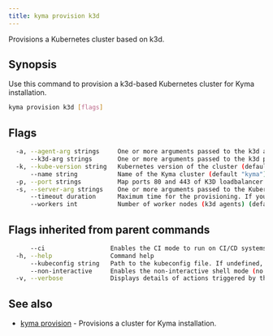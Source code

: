 ```yaml
---
title: kyma provision k3d
---
```


Provisions a Kubernetes cluster based on k3d.

## Synopsis

Use this command to provision a k3d-based Kubernetes cluster for Kyma installation.

```bash
kyma provision k3d [flags]
```

## Flags

```bash
  -a, --agent-arg strings     One or more arguments passed to the k3d agent command on agent nodes (e.g. --agent-arg='--alsologtostderr')
      --k3d-arg strings       One or more arguments passed to the k3d provisioning command (e.g. --k3d-arg='--no-rollback')
  -k, --kube-version string   Kubernetes version of the cluster (default "1.20.7")
      --name string           Name of the Kyma cluster (default "kyma")
  -p, --port strings          Map ports 80 and 443 of K3D loadbalancer (e.g. -p 8000:80@loadbalancer -p 8443:443@loadbalancer) (default [8000:80@loadbalancer,8443:443@loadbalancer])
  -s, --server-arg strings    One or more arguments passed to the Kubernetes API server (e.g. --server-arg='--alsologtostderr')
      --timeout duration      Maximum time for the provisioning. If you want no timeout, enter "0". (default 5m0s)
      --workers int           Number of worker nodes (k3d agents) (default 1)
```

## Flags inherited from parent commands

```bash
      --ci                  Enables the CI mode to run on CI/CD systems. It avoids any user interaction (such as no dialog prompts) and ensures that logs are formatted properly in log files (such as no spinners for CLI steps).
  -h, --help                Command help
      --kubeconfig string   Path to the kubeconfig file. If undefined, Kyma CLI uses the KUBECONFIG environment variable, or falls back "/$HOME/.kube/config".
      --non-interactive     Enables the non-interactive shell mode (no colorized output, no spinner)
  -v, --verbose             Displays details of actions triggered by the command.
```

## See also

* [kyma provision](#kyma-provision-kyma-provision)	 - Provisions a cluster for Kyma installation.

